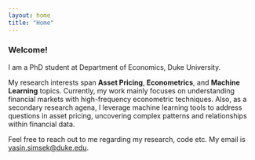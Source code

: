 ```yaml
---
layout: home
title: "Home"
---
```


### Welcome!
I am a PhD student at Department of Economics, Duke University. 

My research interests span **Asset Pricing**, **Econometrics**, and **Machine Learning** topics. Currently, my work mainly focuses on understanding financial markets with high-frequency econometric techniques. Also, as a secondary research agena, I leverage machine learning tools to address questions in asset pricing, uncovering complex patterns and relationships within financial data.

Feel free to reach out to me regarding my research, code etc. My email is [yasin.simsek@duke.edu](mailto:yasin.simsek@duke.edu).
